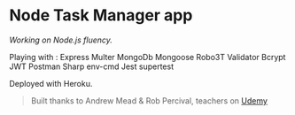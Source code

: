 # Node Task Manager app

_Working on Node.js fluency._

Playing with :
Express
Multer
MongoDb
Mongoose
Robo3T
Validator
Bcrypt
JWT
Postman
Sharp
env-cmd
Jest
supertest

Deployed with Heroku.

> Built thanks to Andrew Mead & Rob Percival, teachers on [Udemy](https://www.udemy.com/course/the-complete-nodejs-developer-course-2/)

